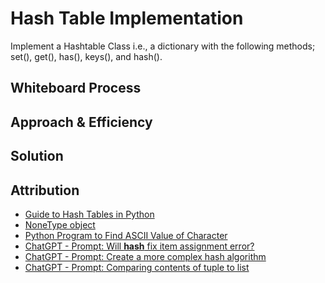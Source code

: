 # Hash Table Implementation
<!-- Description of the challenge -->
Implement a Hashtable Class i.e., a dictionary with the following methods; set(), get(), has(), keys(), and hash().

## Whiteboard Process
<!-- Embedded whiteboard image -->

## Approach & Efficiency
<!-- What approach did you take? Why? What is the Big O space/time for this approach? -->

## Solution
<!-- Show how to run your code, and examples of it in action -->

## Attribution
- [Guide to Hash Tables in Python](https://stackabuse.com/hash-tables-in-python/)
- [NoneType object](https://stackoverflow.com/questions/21095654/what-is-a-nonetype-object)
- [Python Program to Find ASCII Value of Character](https://www.programiz.com/python-programming/examples/ascii-character)
- [ChatGPT - Prompt: Will __hash__ fix item assignment error?](https://chat.openai.com/c/8de7c59b-8e98-4371-aa31-6120531acd2b)
- [ChatGPT - Prompt: Create a more complex hash algorithm](https://chat.openai.com/c/0b030e4a-c15d-4251-ad5c-9097db72b7fa)
- [ChatGPT - Prompt: Comparing contents of tuple to list](https://chat.openai.com/c/37191035-9beb-4ff6-8e37-08287d35a137)
